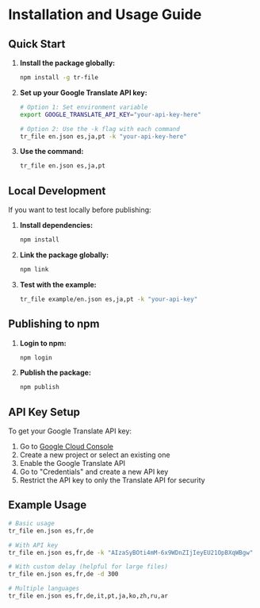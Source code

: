 # Installation and Usage Guide

## Quick Start

1. **Install the package globally:**
   ```bash
   npm install -g tr-file
   ```

2. **Set up your Google Translate API key:**
   ```bash
   # Option 1: Set environment variable
   export GOOGLE_TRANSLATE_API_KEY="your-api-key-here"
   
   # Option 2: Use the -k flag with each command
   tr_file en.json es,ja,pt -k "your-api-key-here"
   ```

3. **Use the command:**
   ```bash
   tr_file en.json es,ja,pt
   ```

## Local Development

If you want to test locally before publishing:

1. **Install dependencies:**
   ```bash
   npm install
   ```

2. **Link the package globally:**
   ```bash
   npm link
   ```

3. **Test with the example:**
   ```bash
   tr_file example/en.json es,ja,pt -k "your-api-key"
   ```

## Publishing to npm

1. **Login to npm:**
   ```bash
   npm login
   ```

2. **Publish the package:**
   ```bash
   npm publish
   ```

## API Key Setup

To get your Google Translate API key:

1. Go to [Google Cloud Console](https://console.cloud.google.com/)
2. Create a new project or select an existing one
3. Enable the Google Translate API
4. Go to "Credentials" and create a new API key
5. Restrict the API key to only the Translate API for security

## Example Usage

```bash
# Basic usage
tr_file en.json es,fr,de

# With API key
tr_file en.json es,fr,de -k "AIzaSyBOti4mM-6x9WDnZIjIeyEU21OpBXqWBgw"

# With custom delay (helpful for large files)
tr_file en.json es,fr,de -d 300

# Multiple languages
tr_file en.json es,fr,de,it,pt,ja,ko,zh,ru,ar
```
